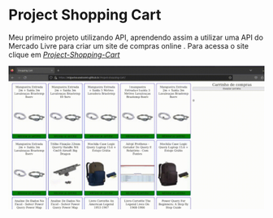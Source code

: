 # Project Shopping Cart

Meu primeiro projeto utilizando API, aprendendo assim a utilizar uma API do Mercado Livre para criar um site de compras online  . Para acessa o site clique em  _[Project-Shopping-Cart](https://miguelsouzadosreis.github.io/Project-Shopping-Cart/)_

<img src="shopping-cart.gif" />
